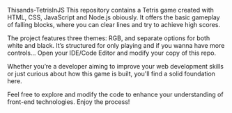 
Thisands-TetrisInJS
This repository contains a Tetris game created with HTML, CSS, JavaScript and Node.js obiously. It offers the basic gameplay of falling blocks, where you can clear lines and try to achieve high scores.

The project features three themes: RGB, and separate options for both white and black. It’s structured for only playing and if you wanna have more controls...
Open your IDE/Code Editor and modify your copy of this repo.

Whether you’re a developer aiming to improve your web development skills or just curious about how this game is built, you'll find a solid foundation here.

Feel free to explore and modify the code to enhance your understanding of front-end technologies. Enjoy the process!

